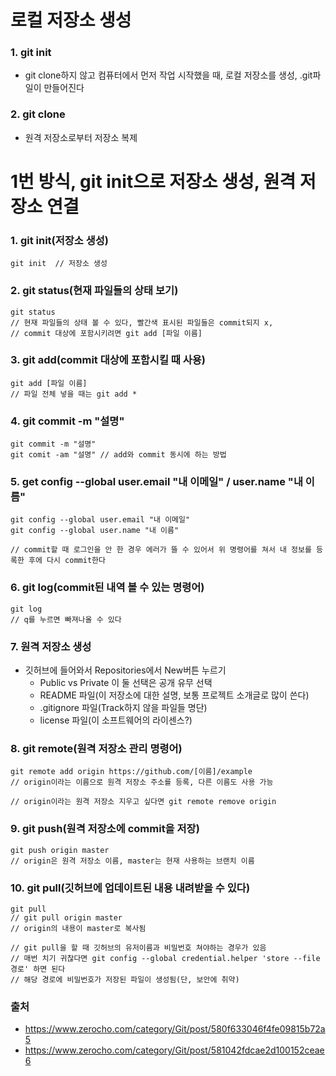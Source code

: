 # 로컬 저장소 생성
### 1. git init
- git clone하지 않고 컴퓨터에서 먼저 작업 시작했을 때, 로컬 저장소를 생성, .git파일이 만들어진다
### 2. git clone
- 원격 저장소로부터 저장소 복제

# 1번 방식, git init으로 저장소 생성, 원격 저장소 연결
### 1. git init(저장소 생성)
```
git init  // 저장소 생성
```

### 2. git status(현재 파일들의 상태 보기)
```
git status 
// 현재 파일들의 상태 볼 수 있다, 빨간색 표시된 파일들은 commit되지 x, 
// commit 대상에 포함시키려면 git add [파일 이름]
```

### 3. git add(commit 대상에 포함시킬 때 사용)
```
git add [파일 이름]
// 파일 전체 넣을 때는 git add *
```

### 4. git commit -m "설명"
```
git commit -m "설명"
git comit -am "설명" // add와 commit 동시에 하는 방법
```

### 5. get config --global user.email "내 이메일" / user.name "내 이름"
```
git config --global user.email "내 이메일"
git config --global user.name "내 이름"

// commit할 때 로그인을 안 한 경우 에러가 뜰 수 있어서 위 명령어를 쳐서 내 정보를 등록한 후에 다시 commit한다
```

### 6. git log(commit된 내역 볼 수 있는 명령어)
```
git log
// q를 누르면 빠져나올 수 있다
```

### 7. 원격 저장소 생성
- 깃허브에 들어와서 Repositories에서 New버튼 누르기
  - Public vs Private 이 둘 선택은 공개 유무 선택
  - README 파일(이 저장소에 대한 설명, 보통 프로젝트 소개글로 많이 쓴다)
  - .gitignore 파일(Track하지 않을 파일들 명단)
  - license 파일(이 소프트웨어의 라이센스?)

### 8. git remote(원격 저장소 관리 명령어)
```
git remote add origin https://github.com/[이름]/example
// origin이라는 이름으로 원격 저장소 주소를 등록, 다른 이름도 사용 가능

// origin이라는 원격 저장소 지우고 싶다면 git remote remove origin
```

### 9. git push(원격 저장소에 commit을 저장)
```
git push origin master
// origin은 원격 저장소 이름, master는 현재 사용하는 브랜치 이름
```

### 10. git pull(깃허브에 업데이트된 내용 내려받을 수 있다)
```
git pull 
// git pull origin master
// origin의 내용이 master로 복사됨

// git pull을 할 때 깃허브의 유저이름과 비밀번호 쳐야하는 경우가 있음
// 매번 치기 귀찮다면 git config --global credential.helper 'store --file 경로' 하면 된다
// 해당 경로에 비밀번호가 저장된 파일이 생성됨(단, 보안에 취약)
```

### 출처
- https://www.zerocho.com/category/Git/post/580f633046f4fe09815b72a5
- https://www.zerocho.com/category/Git/post/581042fdcae2d100152ceae6
